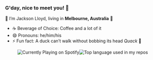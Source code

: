 ### G'day, nice to meet you! 👋

👾 I’m Jackson Lloyd, living in **Melbourne, Australia** 🦘

- ☕ Beverage of Choice: Coffee and a lot of it
- 😄 Pronouns: he/him/his
- ⚡ Fun fact: A duck can’t walk without bobbing its head *Quack* 🦆

<div align="center" style="display: flex; justify-content: center; align-items: center;" >
  <img width="" src="https://uwokman.herokuapp.com/spotify/current-song.svg" alt="Currently Playing on Spotify" />
  <img width="" src="https://github-readme-stats.vercel.app/api/top-langs/?username=JBrLloyd&layout=compact&hide_title=1&card_width=300" alt="Top language used in my repos" />
</div>
